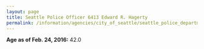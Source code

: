 ```yaml
---
layout: page
title: Seattle Police Officer 6413 Edward R. Hagerty
permalink: /information/agencies/city_of_seattle/seattle_police_department/copbook/6413/
---
```


**Age as of Feb. 24, 2016:** 42.0
